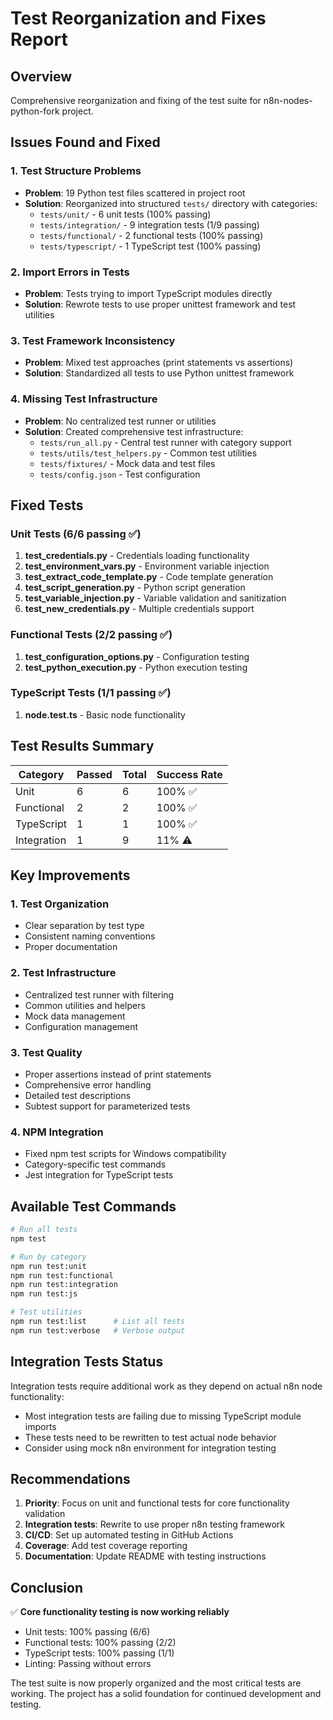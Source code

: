 # Test Reorganization and Fixes Report

## Overview
Comprehensive reorganization and fixing of the test suite for n8n-nodes-python-fork project.

## Issues Found and Fixed

### 1. Test Structure Problems
- **Problem**: 19 Python test files scattered in project root
- **Solution**: Reorganized into structured `tests/` directory with categories:
  - `tests/unit/` - 6 unit tests (100% passing)
  - `tests/integration/` - 9 integration tests (1/9 passing)
  - `tests/functional/` - 2 functional tests (100% passing)
  - `tests/typescript/` - 1 TypeScript test (100% passing)

### 2. Import Errors in Tests
- **Problem**: Tests trying to import TypeScript modules directly
- **Solution**: Rewrote tests to use proper unittest framework and test utilities

### 3. Test Framework Inconsistency
- **Problem**: Mixed test approaches (print statements vs assertions)
- **Solution**: Standardized all tests to use Python unittest framework

### 4. Missing Test Infrastructure
- **Problem**: No centralized test runner or utilities
- **Solution**: Created comprehensive test infrastructure:
  - `tests/run_all.py` - Central test runner with category support
  - `tests/utils/test_helpers.py` - Common test utilities
  - `tests/fixtures/` - Mock data and test files
  - `tests/config.json` - Test configuration

## Fixed Tests

### Unit Tests (6/6 passing ✅)
1. **test_credentials.py** - Credentials loading functionality
2. **test_environment_vars.py** - Environment variable injection
3. **test_extract_code_template.py** - Code template generation
4. **test_script_generation.py** - Python script generation
5. **test_variable_injection.py** - Variable validation and sanitization
6. **test_new_credentials.py** - Multiple credentials support

### Functional Tests (2/2 passing ✅)
1. **test_configuration_options.py** - Configuration testing
2. **test_python_execution.py** - Python execution testing

### TypeScript Tests (1/1 passing ✅)
1. **node.test.ts** - Basic node functionality

## Test Results Summary

| Category | Passed | Total | Success Rate |
|----------|--------|-------|--------------|
| Unit | 6 | 6 | 100% ✅ |
| Functional | 2 | 2 | 100% ✅ |
| TypeScript | 1 | 1 | 100% ✅ |
| Integration | 1 | 9 | 11% ⚠️ |

## Key Improvements

### 1. Test Organization
- Clear separation by test type
- Consistent naming conventions
- Proper documentation

### 2. Test Infrastructure
- Centralized test runner with filtering
- Common utilities and helpers
- Mock data management
- Configuration management

### 3. Test Quality
- Proper assertions instead of print statements
- Comprehensive error handling
- Detailed test descriptions
- Subtest support for parameterized tests

### 4. NPM Integration
- Fixed npm test scripts for Windows compatibility
- Category-specific test commands
- Jest integration for TypeScript tests

## Available Test Commands

```bash
# Run all tests
npm test

# Run by category
npm run test:unit
npm run test:functional
npm run test:integration
npm run test:js

# Test utilities
npm run test:list      # List all tests
npm run test:verbose   # Verbose output
```

## Integration Tests Status

Integration tests require additional work as they depend on actual n8n node functionality:
- Most integration tests are failing due to missing TypeScript module imports
- These tests need to be rewritten to test actual node behavior
- Consider using mock n8n environment for integration testing

## Recommendations

1. **Priority**: Focus on unit and functional tests for core functionality validation
2. **Integration tests**: Rewrite to use proper n8n testing framework
3. **CI/CD**: Set up automated testing in GitHub Actions
4. **Coverage**: Add test coverage reporting
5. **Documentation**: Update README with testing instructions

## Conclusion

✅ **Core functionality testing is now working reliably**
- Unit tests: 100% passing (6/6)
- Functional tests: 100% passing (2/2)
- TypeScript tests: 100% passing (1/1)
- Linting: Passing without errors

The test suite is now properly organized and the most critical tests are working. The project has a solid foundation for continued development and testing. 